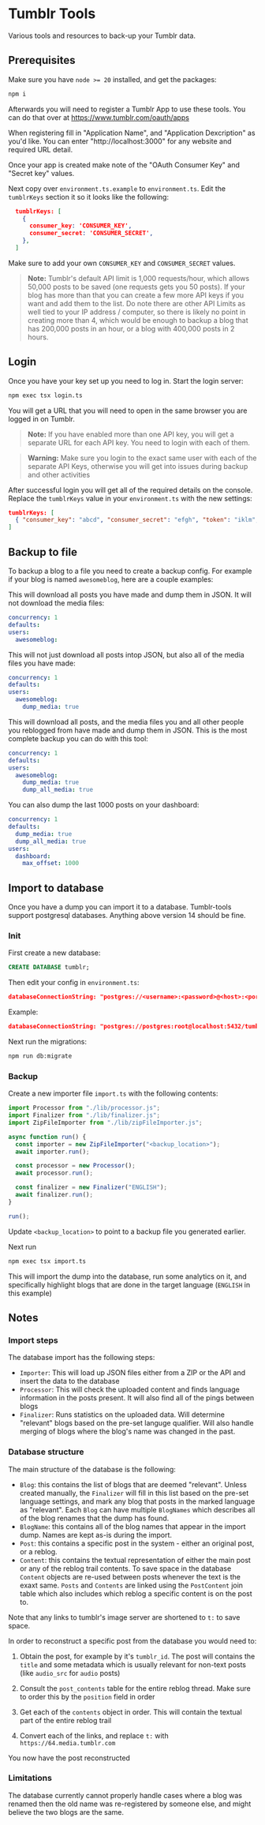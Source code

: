 # Tumblr Tools

Various tools and resources to back-up your Tumblr data.

## Prerequisites

Make sure you have `node >= 20` installed, and get the packages:

```bash
npm i
```

Afterwards you will need to register a Tumblr App to use these tools. You can do that over at https://www.tumblr.com/oauth/apps

When registering fill in "Application Name", and "Application Dexcription" as you'd like. You can enter "http://localhost:3000" for any website and required URL detail.

Once your app is created make note of the "OAuth Consumer Key" and "Secret key" values.

Next copy over `environment.ts.example` to `environment.ts`. Edit the `tumblrKeys` section it so it looks like the following:

```json
  tumblrKeys: [
    {
      consumer_key: 'CONSUMER_KEY',
      consumer_secret: 'CONSUMER_SECRET',
    },
  ]
```

Make sure to add your own `CONSUMER_KEY` and `CONSUMER_SECRET` values.

> **Note:** Tumblr's default API limit is 1,000 requests/hour, which allows 50,000 posts to be saved (one requests gets you 50 posts). If your blog has more than that you can create a few more API keys if you want and add them to the list. Do note there are other API Limits as well tied to your IP address / computer, so there is likely no point in creating more than 4, which would be enough to backup a blog that has 200,000 posts in an hour, or a blog with 400,000 posts in 2 hours.

## Login

Once you have your key set up you need to log in. Start the login server:

```bash
npm exec tsx login.ts
```

You will get a URL that you will need to open in the same browser you are logged in on Tumblr.

> **Note:** If you have enabled more than one API key, you will get a separate URL for each API key. You need to login with each of them.

> **Warning:** Make sure you login to the exact same user with each of the separate API Keys, otherwise you will get into issues during backup and other activities

After successful login you will get all of the required details on the console. Replace the `tumblrKeys` value in your `environment.ts` with the new settings:

```json
tumblrKeys: [
  { "consumer_key": "abcd", "consumer_secret": "efgh", "token": "iklm", "token_secret": "nopq" },
]
```

## Backup to file

To backup a blog to a file you need to create a backup config. For example if your blog is named `awesomeblog`, here are a couple examples:

This will download all posts you have made and dump them in JSON. It will not download the media files:

```yaml
concurrency: 1
defaults:
users:
  awesomeblog:
```

This will not just download all posts intop JSON, but also all of the media files you have made:

```yaml
concurrency: 1
defaults:
users:
  awesomeblog:
    dump_media: true
```

This will download all posts, and the media files you and all other people you reblogged from have made and dump them in JSON. This is the most complete backup you can do with this tool:

```yaml
concurrency: 1
defaults:
users:
  awesomeblog:
    dump_media: true
    dump_all_media: true
```

You can also dump the last 1000 posts on your dashboard:

```yaml
concurrency: 1
defaults:
  dump_media: true
  dump_all_media: true
users:
  dashboard:
    max_offset: 1000
```

## Import to database

Once you have a dump you can import it to a database. Tumblr-tools support postgresql databases. Anything above version 14 should be fine.

### Init

First create a new database:

```sql
CREATE DATABASE tumblr;
```

Then edit your config in `environment.ts`:

```json
databaseConnectionString: "postgres://<username>:<password>@<host>:<port>/<database_name>",
```

Example:

```json
databaseConnectionString: "postgres://postgres:root@localhost:5432/tumblr"
```

Next run the migrations:

```bash
npm run db:migrate
```

### Backup

Create a new importer file `import.ts` with the following contents:

```js
import Processor from "./lib/processor.js";
import Finalizer from "./lib/finalizer.js";
import ZipFileImporter from "./lib/zipFileImporter.js";

async function run() {
  const importer = new ZipFileImporter("<backup_location>");
  await importer.run();

  const processor = new Processor();
  await processor.run();

  const finalizer = new Finalizer("ENGLISH");
  await finalizer.run();
}

run();
```

Update `<backup_location>` to point to a backup file you generated earlier.

Next run

```bash
npm exec tsx import.ts
```

This will import the dump into the database, run some analytics on it, and specifically highlight blogs that are done in the target language (`ENGLISH` in this example)

## Notes

### Import steps

The database import has the following steps:

* `Importer`: This will load up JSON files either from a ZIP or the API and insert the data to the database
* `Processor`: This will check the uploaded content and finds language information in the posts present. It will also find all of the pings between blogs
* `Finalizer`: Runs statistics on the uploaded data. Will determine "relevant" blogs based on the pre-set languge qualifier. Will also handle merging of blogs where the blog's name was changed in the past.

### Database structure

The main structure of the database is the following:

* `Blog`: this contains the list of blogs that are deemed "relevant". Unless created manually, the `Finalizer` will fill in this list based on the pre-set language settings, and mark any blog that posts in the marked language as "relevant". Each `Blog` can have multiple `BlogNames` which describes all of the blog renames that the dump has found.
* `BlogName`: this contains all of the blog names that appear in the import dump. Names are kept as-is during the import.
* `Post`: this contains a specific post in the system - either an original post, or a reblog.
* `Content`: this contains the textual representation of either the main post or any of the reblog trail contents. To save space in the database `Content` objects are re-used between posts whenever the text is the exaxt same. `Posts` and `Contents` are linked using the `PostContent` join table which also includes which reblog a specific content is on the post to.

Note that any links to tumblr's image server are shortened to `t:` to save space.

In order to reconstruct a specific post from the database you would need to:

1. Obtain the post, for example by it's `tumblr_id`. The post will contains the `title` and some metadata which is usually relevant for non-text posts (like `audio_src` for `audio` posts)

2. Consult the `post_contents` table for the entire reblog thread. Make sure to order this by the `position` field in order

3. Get each of the `contents` object in order. This will contain the textual part of the entire reblog trail

4. Convert each of the links, and replace `t:` with `https://64.media.tumblr.com`

You now have the post reconstructed

### Limitations

The database currently cannot properly handle cases where a blog was renamed then the old name was re-registered by someone else, and might believe the two blogs are the same.
